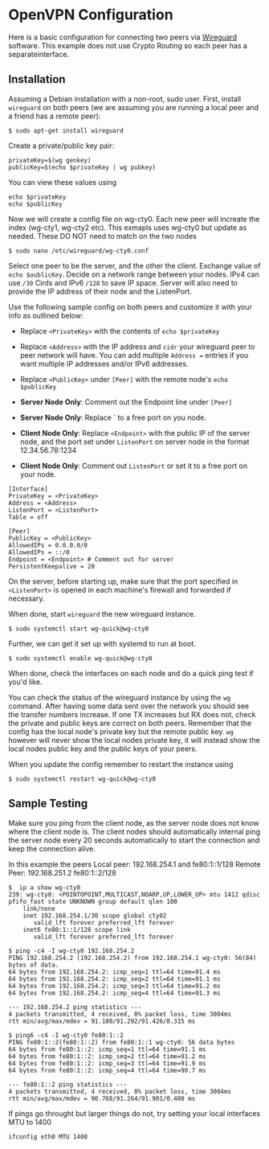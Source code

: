 # OpenVPN Configuration

Here is a basic configuration for connecting two peers via [Wireguard](https://www.wireguard.com/) software. This example does not use Crypto Routing so each peer has a separateinterface.

## Installation

Assuming a Debian installation with a non-root, sudo user. First, install `wireguard` on both peers (we are assuming you are running a local peer and a friend has a remote peer):

```
$ sudo apt-get install wireguard
```

Create a private/public key pair:
```
privateKey=$(wg genkey)
publicKey=$(echo $privateKey | wg pubkey)
```

You can view these values using

```
echo $privateKey
echo $publicKey
```

Now we will create a config file on wg-cty0. Each new peer will increate the index (wg-cty1, wg-cty2 etc). This exmapls uses wg-cty0 but update as needed. These DO NOT need to match on the two nodes

```
$ sudo nano /etc/wireguard/wg-cty0.conf
```

Select one peer to be the server, and the other the client. Exchange value of `echo $oublicKey`. Decide on a network range between your nodes. IPv4 can use `/30` Cirds and IPv6 `/128` to save IP space. Server will also need to provide the IP address of their node and the ListenPort.

Use the following sample config on both peers and customize it with your info as outlined below:

* Replace `<PrivateKey>` with the contents of `echo $privateKey` 
* Replace `<Address>` with the IP address and `cidr` your wireguard peer to peer network will have. You can add multiple `Address =` entries if you want multiple IP addresses and/or IPv6 addresses.
* Replace `<PublicKey>` under `[Peer]` with the remote node's `echo $publicKey`
* **Server Node Only**: Comment out the Endpoint line under `[Peer]`
* **Server Node Only**: Replace `<ListenPort> to a free port on you node. 
* **Client Node Only**: Replace `<Endpoint>` with the public IP of the server node, and the port set under `ListenPort` on server node in the format 12.34.56.78:1234

* **Client Node Only**: Comment out `ListenPort` or set it to a free port on your node.

```
[Interface]
PrivateKey = <PrivateKey>
Address = <Address>
ListenPort = <ListenPort>
Table = off

[Peer]
PublicKey = <PublicKey>
AllowedIPs = 0.0.0.0/0
AllowedIPs = ::/0
Endpoint = <Endpoint> # Comment out for server
PersistentKeepalive = 20
```


On the server, before starting up, make sure that the port specified in `<ListenPort>` is opened in each machine's firewall and forwarded if necessary.

When done, start `wireguard` the new wireguard instance.

```
$ sudo systemctl start wg-quick@wg-cty0
```

Further, we can get it set up with systemd to run at boot.

```
$ sudo systemctl enable wg-quick@wg-cty0
```

When done, check the interfaces on each node and do a quick ping test if you'd like.

You can check the status of the wireguard instance by using the `wg` command. After having some data sent over the network you should see the transfer numbers increase. If one TX increases but RX does not, check the private and public keys are correct on both peers. Remember that the config has the local node's private key but the remote public key. `wg` however  will never show the local nodes private key, it will instead show the local nodes public key and the public keys of your peers.

When you update the config remember to restart the instance using

```
$ sudo systemctl restart wg-quick@wg-cty0
```

## Sample Testing

Make sure you ping from the client node, as the server node does not know where the client node is. The client nodes should automatically internal ping the server node every 20 seconds automatically to start the connection and keep the connection alive.

In this example the peers
Local peer: 192.168.254.1 and fe80:1::1/128
Remote Peer: 192.168.251.2 fe80:1::2/128

```
$  ip a show wg-cty0
239: wg-cty0: <POINTOPOINT,MULTICAST,NOARP,UP,LOWER_UP> mtu 1412 qdisc pfifo_fast state UNKNOWN group default qlen 100
    link/none
    inet 192.168.254.1/30 scope global cty02
       valid_lft forever preferred_lft forever
    inet6 fe80:1::1/128 scope link
       valid_lft forever preferred_lft forever

$ ping -c4 -I wg-cty0 192.168.254.2
PING 192.168.254.2 (192.168.254.2) from 192.168.254.1 wg-cty0: 56(84) bytes of data.
64 bytes from 192.168.254.2: icmp_seq=1 ttl=64 time=91.4 ms
64 bytes from 192.168.254.2: icmp_seq=2 ttl=64 time=91.1 ms
64 bytes from 192.168.254.2: icmp_seq=3 ttl=64 time=91.2 ms
64 bytes from 192.168.254.2: icmp_seq=4 ttl=64 time=91.3 ms

--- 192.168.254.2 ping statistics ---
4 packets transmitted, 4 received, 0% packet loss, time 3004ms
rtt min/avg/max/mdev = 91.180/91.292/91.426/0.315 ms

$ ping6 -c4 -I wg-cty0 fe80:1::2
PING fe80:1::2(fe80:1::2) from fe80:1::1 wg-cty0: 56 data bytes
64 bytes from fe80:1::2: icmp_seq=1 ttl=64 time=91.1 ms
64 bytes from fe80:1::2: icmp_seq=2 ttl=64 time=91.2 ms
64 bytes from fe80:1::2: icmp_seq=3 ttl=64 time=91.9 ms
64 bytes from fe80:1::2: icmp_seq=4 ttl=64 time=90.7 ms

--- fe80:1::2 ping statistics ---
4 packets transmitted, 4 received, 0% packet loss, time 3004ms
rtt min/avg/max/mdev = 90.768/91.264/91.901/0.408 ms
```

If pings go throught but larger things do not, try setting your local interfaces MTU to 1400

```
ifconfig eth0 MTU 1400
```
